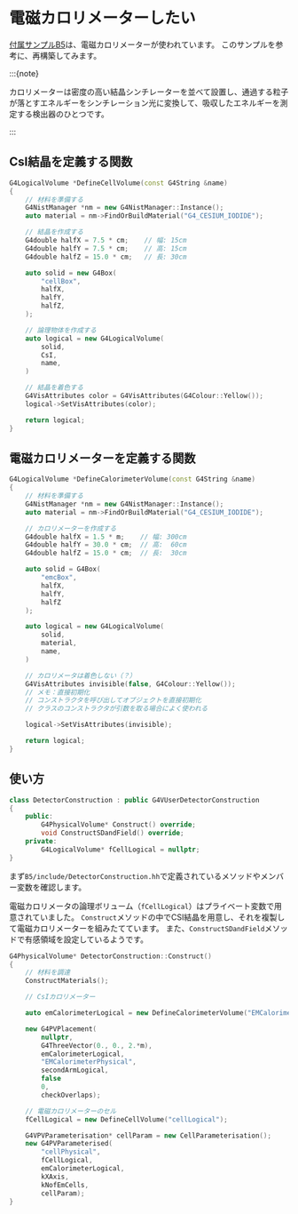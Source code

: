 # 電磁カロリメーターしたい

[付属サンプルB5](https://github.com/Geant4/geant4/tree/master/examples/basic/B5)は、電磁カロリメーターが使われています。
このサンプルを参考に、再構築してみます。

:::{note}

カロリメーターは密度の高い結晶シンチレーターを並べて設置し、通過する粒子が落とすエネルギーをシンチレーション光に変換して、吸収したエネルギーを測定する検出器のひとつです。

:::

## CsI結晶を定義する関数

```cpp
G4LogicalVolume *DefineCellVolume(const G4String &name)
{
    // 材料を準備する
    G4NistManager *nm = new G4NistManager::Instance();
    auto material = nm->FindOrBuildMaterial("G4_CESIUM_IODIDE");

    // 結晶を作成する
    G4double halfX = 7.5 * cm;    // 幅: 15cm
    G4double halfY = 7.5 * cm;    // 高: 15cm
    G4double halfZ = 15.0 * cm;   // 長: 30cm

    auto solid = new G4Box(
        "cellBox",
        halfX,
        halfY,
        halfZ,
    );

    // 論理物体を作成する
    auto logical = new G4LogicalVolume(
        solid,
        CsI,
        name,
    )

    // 結晶を着色する
    G4VisAttributes color = G4VisAttributes(G4Colour::Yellow());
    logical->SetVisAttributes(color);

    return logical;
}
```

## 電磁カロリメーターを定義する関数

```cpp
G4LogicalVolume *DefineCalorimeterVolume(const G4String &name)
{
    // 材料を準備する
    G4NistManager *nm = new G4NistManager::Instance();
    auto material = nm->FindOrBuildMaterial("G4_CESIUM_IODIDE");

    // カロリメーターを作成する
    G4double halfX = 1.5 * m;    // 幅: 300cm
    G4double halfY = 30.0 * cm;  // 高:  60cm
    G4double halfZ = 15.0 * cm;  // 長:  30cm

    auto solid = G4Box(
        "emcBox",
        halfX,
        halfY,
        halfZ
    );

    auto logical = new G4LogicalVolume(
        solid,
        material,
        name,
    )

    // カロリメータは着色しない（？）
    G4VisAttributes invisible(false, G4Colour::Yellow());
    // メモ：直接初期化
    // コンストラクタを呼び出してオブジェクトを直接初期化
    // クラスのコンストラクタが引数を取る場合によく使われる

    logical->SetVisAttributes(invisible);

    return logical;
}
```

## 使い方

```cpp
class DetectorConstruction : public G4VUserDetectorConstruction
{
    public:
        G4PhysicalVolume* Construct() override;
        void ConstructSDandField() override;
    private:
        G4LogicalVolume* fCellLogical = nullptr;
}
```

まず``B5/include/DetectorConstruction.hh``で定義されているメソッドやメンバー変数を確認します。

電磁カロリメータの論理ボリューム（``fCellLogical``）はプライベート変数で用意されていました。
``Construct``メソッドの中でCSI結晶を用意し、それを複製して電磁カロリメーターを組みたてています。
また、``ConstructSDandField``メソッドで有感領域を設定しているようです。

```cpp
G4PhysicalVolume* DetectorConstruction::Construct()
{
    // 材料を調達
    ConstructMaterials();

    // CsIカロリメーター

    auto emCalorimeterLogical = new DefineCalorimeterVolume("EMCalorimeterLogical");

    new G4PVPlacement(
        nullptr,
        G4ThreeVector(0., 0., 2.*m),
        emCalorimeterLogical,
        "EMCalorimeterPhysical",
        secondArmLogical,
        false
        0,
        checkOverlaps);

    // 電磁カロリメーターのセル
    fCellLogical = new DefineCellVolume("cellLogical");

    G4VPVParameterisation* cellParam = new CellParameterisation();
    new G4PVParameterised(
        "cellPhysical",
        fCellLogical,
        emCalorimeterLogical,
        kXAxis,
        kNofEmCells,
        cellParam);
}
```
